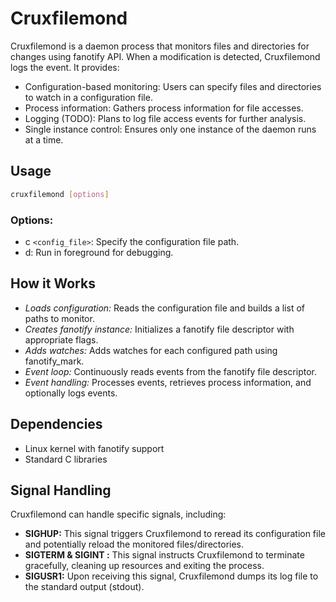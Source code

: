 # Cruxfilemond

Cruxfilemond is a daemon process that monitors files and directories for changes using fanotify API. When a modification is detected, Cruxfilemond logs the event.
It provides:

- Configuration-based monitoring: Users can specify files and directories to watch in a configuration file.
- Process information: Gathers process information for file accesses.
- Logging (TODO): Plans to log file access events for further analysis.
- Single instance control: Ensures only one instance of the daemon runs at a time.

## Usage
```Bash
cruxfilemond [options]
```
### Options:

- c `<config_file>`: Specify the configuration file path.<br>
- d: Run in foreground for debugging.

## How it Works

- *Loads configuration:* Reads the configuration file and builds a list of paths to monitor.
- *Creates fanotify instance:* Initializes a fanotify file descriptor with appropriate flags.
- *Adds watches:* Adds watches for each configured path using fanotify_mark.
- *Event loop:* Continuously reads events from the fanotify file descriptor.
- *Event handling:* Processes events, retrieves process information, and optionally logs events.

## Dependencies
- Linux kernel with fanotify support
- Standard C libraries

## Signal Handling

Cruxfilemond can handle specific signals, including:

- **SIGHUP:** This signal triggers Cruxfilemond to reread its configuration file and potentially reload the monitored files/directories.
- **SIGTERM & SIGINT :** This signal instructs Cruxfilemond to terminate gracefully, cleaning up resources and exiting the process.
- **SIGUSR1:** Upon receiving this signal, Cruxfilemond dumps its log file to the standard output (stdout).

